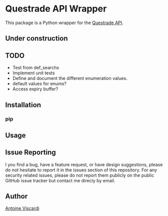 # Questrade API Wrapper
This package is a Python wrapper for the [Questrade API][api].

## Under construction

## TODO
- Test from def_searchs
- Implement unit tests
- Define and document the different enumeration values.
- default values for enums?
- Access expiry buffer? 

## Installation
### pip

## Usage

## Issue Reporting
I you find a bug, have a feature request, or have design suggestions, please do not hesitate to report it in the issues section of this repository. For any security related issues, please do not report them publicly on the public GitHub issue tracker but contact me direcly by email.

## Author
[Antoine Viscardi][avis]

[api]: https://www.questrade.com/api/documentation/getting-started
[avis]: https://www.antoineviscardi.github.io